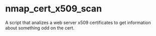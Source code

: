 # nmap_cert_x509_scan
A script that analizes a web server x509 certificates to get information about something odd on the cert.
